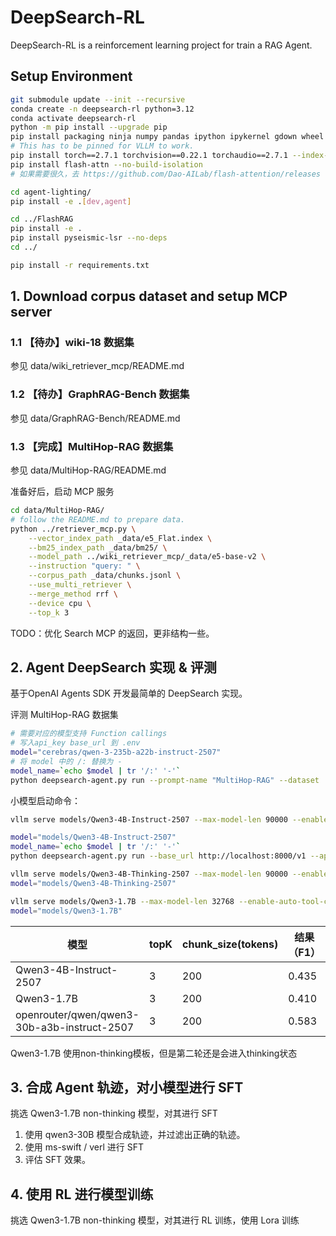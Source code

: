 # DeepSearch-RL

DeepSearch-RL is a reinforcement learning project for train a RAG Agent.

## Setup Environment

```bash
git submodule update --init --recursive
conda create -n deepsearch-rl python=3.12
conda activate deepsearch-rl
python -m pip install --upgrade pip
pip install packaging ninja numpy pandas ipython ipykernel gdown wheel setuptools
# This has to be pinned for VLLM to work.
pip install torch==2.7.1 torchvision==0.22.1 torchaudio==2.7.1 --index-url https://download.pytorch.org/whl/cu128
pip install flash-attn --no-build-isolation
# 如果需要很久，去 https://github.com/Dao-AILab/flash-attention/releases 找构建后的版本。

cd agent-lighting/
pip install -e .[dev,agent]

cd ../FlashRAG
pip install -e .
pip install pyseismic-lsr --no-deps
cd ../

pip install -r requirements.txt
```

## 1. Download corpus dataset and setup MCP server

### 1.1 【待办】wiki-18 数据集

参见 data/wiki_retriever_mcp/README.md

### 1.2 【待办】GraphRAG-Bench 数据集

参见 data/GraphRAG-Bench/README.md

### 1.3 【完成】MultiHop-RAG 数据集

参见 data/MultiHop-RAG/README.md

准备好后，启动 MCP 服务

```bash
cd data/MultiHop-RAG/
# follow the README.md to prepare data.
python ../retriever_mcp.py \
    --vector_index_path _data/e5_Flat.index \
    --bm25_index_path _data/bm25/ \
    --model_path ../wiki_retriever_mcp/_data/e5-base-v2 \
    --instruction "query: " \
    --corpus_path _data/chunks.jsonl \
    --use_multi_retriever \
    --merge_method rrf \
    --device cpu \
    --top_k 3
```

TODO：优化 Search MCP 的返回，更非结构一些。

## 2. Agent DeepSearch 实现 & 评测

基于OpenAI Agents SDK 开发最简单的 DeepSearch 实现。

评测 MultiHop-RAG 数据集

```bash
# 需要对应的模型支持 Function callings
# 写入api_key base_url 到 .env
model="cerebras/qwen-3-235b-a22b-instruct-2507"
# 将 model 中的 /: 替换为 -
model_name=`echo $model | tr '/:' '-'`
python deepsearch-agent.py run --prompt-name "MultiHop-RAG" --dataset ./data/MultiHop-RAG/_data/val.jsonl --do_eval --model "$model" --output_dir output/multihop-rag/"$model_name" --sample 1
```

小模型启动命令：

```bash
vllm serve models/Qwen3-4B-Instruct-2507 --max-model-len 90000 --enable-auto-tool-choice --tool-call-parser hermes

model="models/Qwen3-4B-Instruct-2507"
model_name=`echo $model | tr '/:' '-'`
python deepsearch-agent.py run --base_url http://localhost:8000/v1 --api_key EMPTY --prompt-name "MultiHop-RAG" --dataset ./data/MultiHop-RAG/_data/val.jsonl --do_eval --model "$model" --output_dir output/multihop-rag/"$model_name"

vllm serve models/Qwen3-4B-Thinking-2507 --max-model-len 90000 --enable-auto-tool-choice --tool-call-parser hermes --reasoning-parser deepseek_r1
model="models/Qwen3-4B-Thinking-2507"

vllm serve models/Qwen3-1.7B --max-model-len 32768 --enable-auto-tool-choice --tool-call-parser hermes
model="models/Qwen3-1.7B"

```

| 模型 | topK | chunk_size(tokens) | 结果（F1） |
| --- | --- | --- | --- |
| Qwen3-4B-Instruct-2507 | 3 | 200 | 0.435 |
| Qwen3-1.7B | 3 | 200 | 0.410 |
| openrouter/qwen/qwen3-30b-a3b-instruct-2507 | 3 | 200 | 0.583 |

Qwen3-1.7B 使用non-thinking模板，但是第二轮还是会进入thinking状态


## 3. 合成 Agent 轨迹，对小模型进行 SFT

挑选 Qwen3-1.7B non-thinking 模型，对其进行 SFT

1. 使用 qwen3-30B 模型合成轨迹，并过滤出正确的轨迹。
2. 使用 ms-swift / verl 进行 SFT
3. 评估 SFT 效果。

## 4. 使用 RL 进行模型训练

挑选 Qwen3-1.7B non-thinking 模型，对其进行 RL 训练，使用 Lora 训练


 


